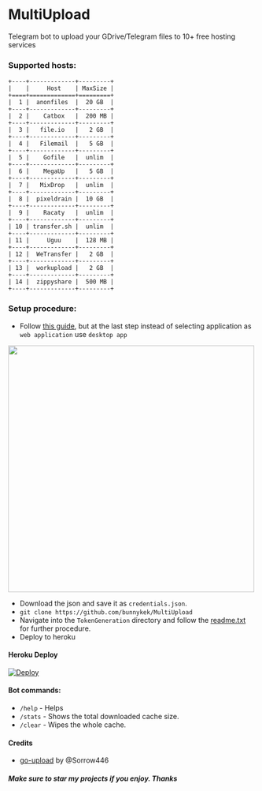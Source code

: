 # MultiUpload
Telegram bot to upload your GDrive/Telegram files to 10+ free hosting services

### Supported hosts:
```
+----+-------------+---------+
|    |     Host    | MaxSize |
+====+=============+=========+
|  1 |  anonfiles  |  20 GB  |
+----+-------------+---------+
|  2 |    Catbox   |  200 MB |
+----+-------------+---------+
|  3 |   file.io   |   2 GB  |
+----+-------------+---------+
|  4 |   Filemail  |   5 GB  |
+----+-------------+---------+
|  5 |    Gofile   |  unlim  |
+----+-------------+---------+
|  6 |    MegaUp   |   5 GB  |
+----+-------------+---------+
|  7 |   MixDrop   |  unlim  |
+----+-------------+---------+
|  8 |  pixeldrain |  10 GB  |
+----+-------------+---------+
|  9 |    Racaty   |  unlim  |
+----+-------------+---------+
| 10 | transfer.sh |  unlim  |
+----+-------------+---------+
| 11 |     Uguu    |  128 MB |
+----+-------------+---------+
| 12 |  WeTransfer |   2 GB  |
+----+-------------+---------+
| 13 |  workupload |   2 GB  |
+----+-------------+---------+
| 14 |  zippyshare |  500 MB |
+----+-------------+---------+
```
### Setup procedure:

- Follow [this guide](https://www.iperiusbackup.net/en/how-to-enable-google-drive-api-and-get-client-credentials/), but at the last step instead of selecting application as `web application` use `desktop app`   

<img src="https://user-images.githubusercontent.com/67633271/177330592-c686e8f6-2e16-4461-9e50-f84effd66969.png" width="500"/>    

- Download the json and save it as `credentials.json`.    
- `git clone https://github.com/bunnykek/MultiUpload`     
- Navigate into the `TokenGeneration` directory and follow the [readme.txt](https://github.com/bunnykek/MultiUpload/blob/main/TokenGeneration/readme.txt) for further procedure.
- Deploy to heroku 
#### Heroku Deploy
[![Deploy](https://www.herokucdn.com/deploy/button.svg)](https://heroku.com/deploy?template=https://github.com/bunnykek/MultiUpload)
#### Bot commands:
- `/help` - Helps
- `/stats` - Shows the total downloaded cache size.
- `/clear` - Wipes the whole cache.
#### Credits
- [go-upload](https://github.com/Sorrow446/go-upload) by @Sorrow446
##### Make sure to star my projects if you enjoy. Thanks

